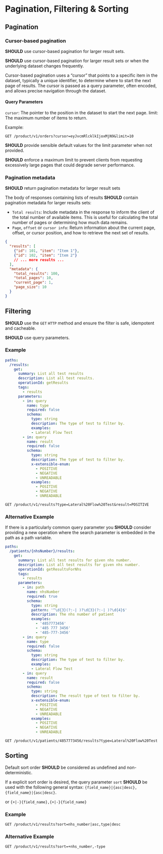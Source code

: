 # Pagination, Filtering & Sorting

## Pagination

### Cursor-based pagination

**SHOULD** use cursor-based pagination for larger result sets.

**SHOULD** use cursor-based pagination for larger result sets or when the underlying dataset changes frequently.

Cursor-based pagination uses a “cursor” that points to a specific item in the dataset, typically a unique identifier, to determine where to start the next page of results. The cursor is passed as a query parameter, often encoded, and allows precise navigation through the dataset.

#### Query Parameters

`cursor`: The pointer to the position in the dataset to start the next page.
limit: The maximum number of items to return.

Example:

``` text
GET /product/v1/orders?cursor=eyJvcmRlcklkIjoxMjN9&limit=10
```

**SHOULD** provide sensible default values for the limit parameter when not provided.

**SHOULD** enforce a maximum limit to prevent clients from requesting excessively large pages that could degrade server performance.

### Pagination metadata

**SHOULD** return pagination metadata for larger result sets

The body of responses containing lists of results **SHOULD** contain pagination metadata for larger results sets:

- `Total results`: Include metadata in the response to inform the client of the total number of available items. This is useful for calculating the total number of pages or determining how much data remains.
- `Page`, `offset` or `cursor info`: Return information about the current page, offset, or cursor position, and how to retrieve the next set of results.

``` json
{
  "results": [
    {"id": 101, "item": "Item 1"},
    {"id": 102, "item": "Item 2"}
    // ... more results ...
  ],
  "metadata": {
    "total_results": 100,
    "total_pages": 10,
    "current_page": 1,
    "page_size": 10
  }
}
```

## Filtering

**SHOULD** use the `GET` `HTTP` method and ensure the filter is safe, idempotent and cacheable.

**SHOULD** use query parameters.

### Example

``` yaml
paths:
  /results:
    get:
      summary: List all test results
      description: List all test results.
      operationId: getResults
      tags:
        - results
      parameters:
        - in: query
          name: type
          required: false
          schema:
            type: string
            description: The type of test to filter by.
            examples:
            - Lateral Flow Test
        - in: query
          name: result
          required: false
          schema:
            type: string
            description: The type of test to filter by.
            x-extensible-enum:
              - POSITIVE
              - NEGATIVE
              - UNREADABLE
            examples:
              - POSITIVE
              - NEGATIVE
              - UNREADABLE
```

``` text
GET /product/v1/results?type=Lateral%20Flow%20Test&result=POSITIVE
```

### Alternative Example

If there is a particularly common query parameter you **SHOULD** consider providing a new operation where the search parameter is embedded in the path as a path variable.

``` yaml
paths:
  /patients/{nhsNumber}/results:
    get:
      summary: List all test results for given nhs number.
      description: List all test results for given nhs number.
      operationId: getResultsForNhs
      tags:
        - results
      parameters:
        - in: path
          name: nhsNumber
          required: true
          schema:
            type: string
            pattern: '^\d{3}(?:-| )?\d{3}(?:-| )?\d{4}$'
            description: The nhs number of patient
            examples:
              - '4857773456'
              - '485 777 3456'
              - '485-777-3456'
        - in: query
          name: type
          required: false
          schema:
            type: string
            description: The type of test to filter by.
            examples:
            - Lateral Flow Test
        - in: query
          name: result
          required: false
          schema:
            type: string
            description: The result type of test to filter by.
            x-extensible-enum:
              - POSITIVE
              - NEGATIVE
              - UNREADABLE
            examples:
              - POSITIVE
              - NEGATIVE
              - UNREADABLE
```

``` text
GET /product/v1/patients/4857773456/results?type=Lateral%20Flow%20Test
```

## Sorting

Default sort order **SHOULD** be considered as undefined and non-deterministic.

If a explicit sort order is desired, the query parameter `sort` **SHOULD** be used with the following general syntax: `{field_name}|{asc|desc},{field_name}|{asc|desc}`.

or `{+|-}{field_name},{+|-}{field_name}`

### Example

``` text
GET /product/v1/results?sort=nhs_number|asc,type|desc
```

### Alternative Example

``` text
GET /product/v1/results?sort=+nhs_number,-type
```
